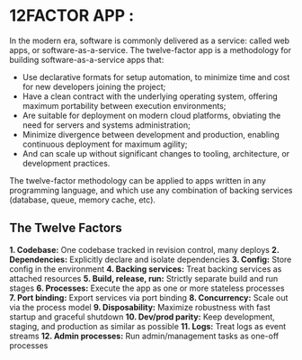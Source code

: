 # 12FACTOR APP :

In the modern era, software is commonly delivered as a service: called web apps, or software-as-a-service. The twelve-factor app is a methodology for building software-as-a-service apps that:

* Use declarative formats for setup automation, to minimize time and cost for new developers joining the project;
* Have a clean contract with the underlying operating system, offering maximum portability between execution environments;
* Are suitable for deployment on modern cloud platforms, obviating the need for servers and systems administration;
* Minimize divergence between development and production, enabling continuous deployment for maximum agility;
* And can scale up without significant changes to tooling, architecture, or development practices.

The twelve-factor methodology can be applied to apps written in any programming language, and which use any combination of backing services (database, queue, memory cache, etc).

## The Twelve Factors
**1. Codebase:** One codebase tracked in revision control, many deploys
**2. Dependencies:** Explicitly declare and isolate dependencies
**3. Config:** Store config in the environment
**4. Backing services:** Treat backing services as attached resources
**5. Build, release, run:** Strictly separate build and run stages
**6. Processes:** Execute the app as one or more stateless processes
**7. Port binding:** Export services via port binding
**8. Concurrency:** Scale out via the process model
**9. Disposability:** Maximize robustness with fast startup and graceful shutdown
**10. Dev/prod parity:** Keep development, staging, and production as similar as possible
**11. Logs:** Treat logs as event streams
**12. Admin processes:** Run admin/management tasks as one-off processes
